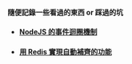 #### 隨便記錄一些看過的東西 or 踩過的坑

- #### [NodeJS 的事件迴圈機制](./nodejs/event-loop/note.md)

- #### [用 Redis 實現自動補齊的功能](./redis/auto-complete/note.md)
